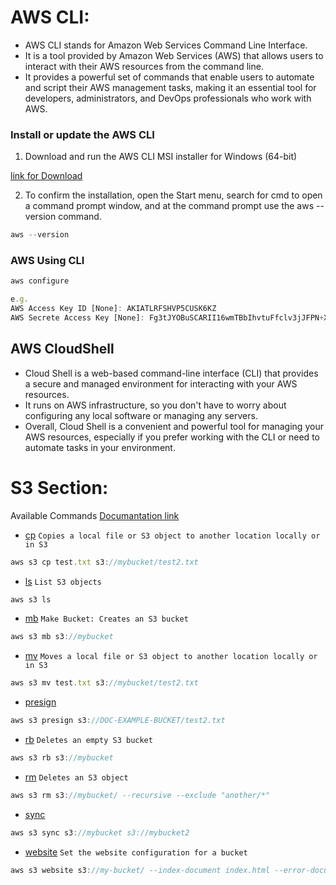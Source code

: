 # AWS CLI:
* AWS CLI stands for Amazon Web Services Command Line Interface. 
* It is a tool provided by Amazon Web Services (AWS) that allows users to interact with their AWS resources from the command line.
* It provides a powerful set of commands that enable users to automate and script their AWS management tasks, making it an essential tool for developers, administrators, and DevOps professionals who work with AWS.

### Install or update the AWS CLI

1. Download and run the AWS CLI MSI installer for Windows (64-bit)

[link for Download](https://awscli.amazonaws.com/AWSCLIV2.msi)


2. To confirm the installation, open the Start menu, search for cmd to open a command prompt window, and at the command prompt use the aws --version command.

```js
aws --version
```

### AWS Using CLI
```js
aws configure
```

```js
e.g.
AWS Access Key ID [None]: AKIATLRFSHVP5CUSK6KZ
AWS Secrete Access Key [None]: Fg3tJYOBuSCARII16wmTBbIhvtuFfclv3jJFPN+X
```

## AWS CloudShell
* Cloud Shell is a web-based command-line interface (CLI) that provides a secure and managed environment for interacting with your AWS resources. 
* It runs on AWS infrastructure, so you don't have to worry about configuring any local software or managing any servers.
* Overall, Cloud Shell is a convenient and powerful tool for managing your AWS resources, especially if you prefer working with the CLI or need to automate tasks in your environment.



# S3 Section:

Available Commands
[Documantation link](https://docs.aws.amazon.com/cli/latest/reference/s3/)

* [cp](https://docs.aws.amazon.com/cli/latest/reference/s3/cp.html) ```Copies a local file or S3 object to another location locally or in S3```
```js 
aws s3 cp test.txt s3://mybucket/test2.txt
```

* [ls](https://docs.aws.amazon.com/cli/latest/reference/s3/ls.html) ```List S3 objects``` 
```js
aws s3 ls
```

* [mb](https://docs.aws.amazon.com/cli/latest/reference/s3/mb.html) ```Make Bucket: Creates an S3 bucket```
```js
aws s3 mb s3://mybucket
```

* [mv](https://docs.aws.amazon.com/cli/latest/reference/s3/mv.html) ```Moves a local file or S3 object to another location locally or in S3```
```js 
aws s3 mv test.txt s3://mybucket/test2.txt
```

* [presign](https://docs.aws.amazon.com/cli/latest/reference/s3/presign.html) 
```js
aws s3 presign s3://DOC-EXAMPLE-BUCKET/test2.txt
```

* [rb](https://docs.aws.amazon.com/cli/latest/reference/s3/rb.html) ```Deletes an empty S3 bucket```
```js 
aws s3 rb s3://mybucket
```

* [rm](https://docs.aws.amazon.com/cli/latest/reference/s3/rm.html) ```Deletes an S3 object```
```js 
aws s3 rm s3://mybucket/ --recursive --exclude "another/*"
```

* [sync](https://docs.aws.amazon.com/cli/latest/reference/s3/sync.html) 
```js 
aws s3 sync s3://mybucket s3://mybucket2
```

* [website](https://docs.aws.amazon.com/cli/latest/reference/s3/website.html) ```Set the website configuration for a bucket```
```js
aws s3 website s3://my-bucket/ --index-document index.html --error-document error.html
```

